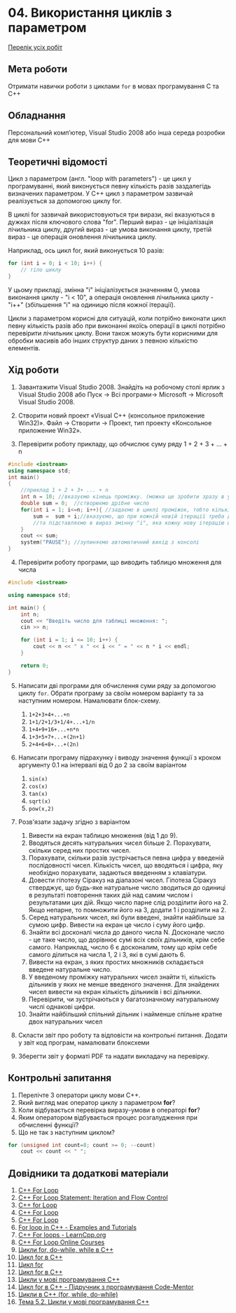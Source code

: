 # 04. Використання  циклів з параметром

[Перелік усіх робіт](README.md)

## Мета роботи 

Отримати навички роботи з циклами `for` в мовах програмування C та С++

## Обладнання

Персональний комп’ютер, Visual Studio 2008 або інша середа розробки для мови C++

## Теоретичні відомості

Цикл з параметром (англ. "loop with parameters") - це цикл у програмуванні, який виконується певну кількість разів заздалегідь визначених параметром. У C++ цикл з параметром зазвичай реалізується за допомогою циклу for.

В циклі for зазвичай використовуються три вирази, які вказуються в дужках після ключового слова "for". Перший вираз - це ініціалізація лічильника циклу, другий вираз - це умова виконання циклу, третій вираз - це операція оновлення лічильника циклу.

Наприклад, ось цикл for, який виконується 10 разів:

```cpp
for (int i = 0; i < 10; i++) {
    // тіло циклу
}
```
У цьому прикладі, змінна "i" ініціалізується значенням 0, умова виконання циклу - "i < 10", а операція оновлення лічильника циклу - "i++" (збільшення "i" на одиницю після кожної ітерації).

Цикли з параметром корисні для ситуацій, коли потрібно виконати цикл певну кількість разів або при виконанні якоїсь операції в циклі потрібно перевірити лічильник циклу. Вони також можуть бути корисними для обробки масивів або інших структур даних з певною кількістю елементів.

## Хід роботи

1. Завантажити Visual Studio 2008. Знайдіть на робочому столі ярлик з Visual Studio 2008 або Пуск → Всі програми→ Microsoft → Microsoft Visual Studio 2008.

2. Створити новий проект «Visual C++ (консольное приложение Win32)». Файл → Cтворити → Проект, тип проекту «Консольное приложение Win32».

3. Перевірити роботу прикладу, що обчислює суму ряду 1 + 2 + 3 + ... + n
```cpp
#include <iostream>
using namespace std;
int main()
{
    //приклад 1 + 2 + 3+ ... + n
    int n = 10; //вказуємо кінець проміжку. (можна це зробити зразу в умові циклу без додаткової змінної)
    double sum = 0;  //створюємо дрібне число
    for(int i = 1; i<=n; i++){ //задаємо в циклі проміжок, тобто кількість ітерацій циклу
        sum =  sum + i;//вказуємо, що при кожній новій ітерації треба додавати певний вираз в змінну sum
        //та підставляємо в вираз змінну "i", яка кожну нову ітерацію циклу буде збільшуватися на 1
    }
    cout << sum;
    system("PAUSE"); //зупиняємо автоматичний вихід з консолі
}
```
4. Перевірити роботу програми, що виводить таблицю множення для числа
```cpp
#include <iostream>

using namespace std;

int main() {
    int n;
    cout << "Введіть число для таблиці множення: ";
    cin >> n;

    for (int i = 1; i <= 10; i++) {
        cout << n << " x " << i << " = " << n * i << endl;
    }

    return 0;
}
```
5. Написати дві програми для обчислення суми ряду за допомогою циклу `for`. Обрати програму за своїм номером варіанту та за наступним номером. Намалювати блок-схему.

	1. `1+2+3+4+...+n`
	2. `1+1/2+1/3+1/4+...+1/n` 
	3. `1+4+9+16+...+n*n` 
	4. `1+3+5+7+...+(2n+1)`
	5. `2+4+6+8+...+(2n)` 

6. Написати програму підрахунку і виводу значення функції з кроком аргументу 0.1 на інтервалі від 0 до 2 за своїм варіантом
	
	1. `sin(x)`
	2. `cos(x)`
	3. `tan(x)`
	4. `sqrt(x)`
	5. `pow(x,2)`

7. Розв'язати задачу згідно з варіантом
    1. Вивести на екран таблицю множення (від 1 до 9).
    2. Вводяться десять натуральних чисел більше 2. Порахувати, скільки серед них простих чисел.
    3. Порахувати, скільки разів зустрічається певна цифра у введеній послідовності чисел. Кількість чисел, що вводяться і цифра, яку необхідно порахувати, задаються введенням з клавіатури.
    4. Довести гіпотезу Сіракуз на діапазоні чисел. Гіпотеза Сіракуз стверджує, що будь-яке натуральне число зводиться до одиниці в результаті повторення таких дій над самим числом і результатами цих дій. Якщо число парне слід розділити його на 2. Якщо непарне, то помножити його на 3, додати 1 і розділити на 2.
    5. Серед натуральних чисел, які були введені, знайти найбільше за сумою цифр. Вивести на екран це число і суму його цифр.
    6. Знайти всі досконалі числа до даного числа N. Досконале число - це таке число, що дорівнює сумі всіх своїх дільників, крім себе самого. Наприклад, число 6 є досконалим, тому що крім себе самого ділиться на числа 1, 2 і 3, які в сумі дають 6.
    7. Вивести на екран, з яких простих множників складається введене натуральне число.
    8. У введеному проміжку натуральних чисел знайти ті, кількість дільників у яких не менше введеного значення. Для знайдених чисел вивести на екран кількість дільників і всі дільники.
    9. Перевірити, чи зустрічаються у багатозначному натуральному числі однакові цифри.
    10. Знайти найбільший спільний дільник і найменше спільне кратне двох натуральних чисел

8. Скласти звіт про роботу та відповісти на контрольні питання. Додати у звіт код програм, намалювати блоксхеми
9.  Зберегти звіт у форматі PDF та надати викладачу на перевірку.

## Контрольні запитання

1. Перелічте 3 оператори циклу мови С++.
2. Який вигляд має оператор циклу з параметром **for**?
3. Коли відбувається перевірка виразу-умови в операторі **for**?
4. Яким оператором відбувається процес розгалудження при обчисленні функції?
5. Що не так з наступним циклом?
```cpp
for (unsigned int count=8; count >= 0; --count)
    cout << count << " ";
```
## Довідники та додаткові матеріали

1. [C++ For Loop](https://www.geeksforgeeks.org/cpp-for-loop/) 
2. [C++ For Loop Statement: Iteration and Flow Control](https://www.programiz.com/cpp-programming/for-loop) 
3. [C++ for Loop](https://www.tutorialspoint.com/cplusplus/cpp_for_loop.htm) 
4. [C++ For Loop](https://www.w3schools.com/cpp/cpp_for_loop.asp) 
5. [C++ For Loop](https://www.javatpoint.com/cpp-for-loop) 
6. [For loop in C++ - Examples and Tutorials](https://www.techiedelight.com/for-loop-example-cpp/) 
7. [C++ For loops - LearnCpp.org](https://www.learn-cpp.org/en/For_loops) 
8. [C++ For Loop Online Courses](https://www.udemy.com/topic/cpp-for-loop/) 
9. [Цикли for, do-while, while в C++](https://studopedia.org.ua/1_158260_cykly-for-do-while-while-v-c.html) 
10. [Цикл for в C++](https://prog-cpp.ru/cikl-for-v-cpp/) 
11. [Цикл for](https://uk.wikipedia.org/wiki/%D0%A6%D0%B8%D0%BA%D0%BB_for) 
12. [Цикл for в C++](https://codelessons.ru/cplusplus/cikl-for-v-c.html) 
13. [Цикли у мові програмування С++](https://studway.com.ua/cplusplus/cikly-u-c/) 
14. [Цикл for в C++ - Підручник з програмування Code-Mentor](https://uk.code-mentor.org/cplusplus/for) 
15. [Цикли в С++ (for, while, do-while)](https://www.bestprog.net/uk/2018/01/23/cykly-v-c-for-while-do-while/) 
16. [Тема 5.2. Цикли у мові програмування С++](https://studway.com.ua/cplusplus/tema-5-2-cykli-u-c/)